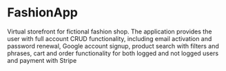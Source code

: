 # FashionApp
Virtual storefront for fictional fashion shop. The application provides the user with full account CRUD functionality, including email activation and password renewal, Google account signup, product search with filters and phrases, cart and order functionality for both logged and not logged users and payment with Stripe
